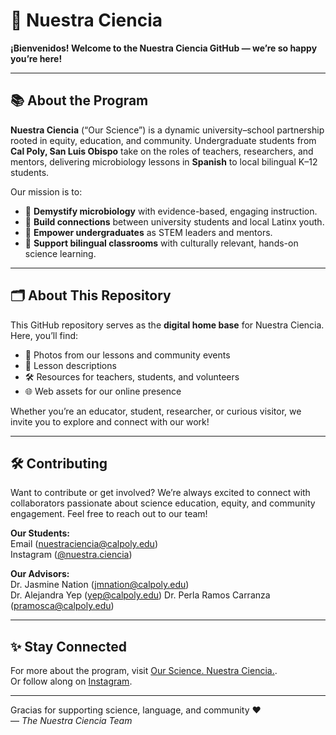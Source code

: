 # 🌱 Nuestra Ciencia

**¡Bienvenidos! Welcome to the Nuestra Ciencia GitHub — we’re so happy you’re here!**

---

## 📚 About the Program

**Nuestra Ciencia** (“Our Science”) is a dynamic university–school partnership rooted in equity, education, and community. Undergraduate students from **Cal Poly, San Luis Obispo** take on the roles of teachers, researchers, and mentors, delivering microbiology lessons in **Spanish** to local bilingual K–12 students.

Our mission is to:

- 🧫 **Demystify microbiology** with evidence-based, engaging instruction.
- 🤝 **Build connections** between university students and local Latinx youth.
- 🌟 **Empower undergraduates** as STEM leaders and mentors.
- 🏫 **Support bilingual classrooms** with culturally relevant, hands-on science learning.

---

## 🗂️ About This Repository

This GitHub repository serves as the **digital home base** for Nuestra Ciencia. Here, you’ll find:

- 📸 Photos from our lessons and community events  
- 🧪 Lesson descriptions  
- 🛠️ Resources for teachers, students, and volunteers  
- 🌐 Web assets for our online presence  

Whether you’re an educator, student, researcher, or curious visitor, we invite you to explore and connect with our work!

---

## 🛠️ Contributing

Want to contribute or get involved? We’re always excited to connect with collaborators passionate about science education, equity, and community engagement. Feel free to reach out to our team!

**Our Students:** <br>
Email (nuestraciencia@calpoly.edu) <br>
Instagram ([@nuestra.ciencia](https://instagram.com/nuestra.ciencia))

**Our Advisors:** <br>
Dr. Jasmine Nation (jmnation@calpoly.edu) <br>
Dr. Alejandra Yep (yep@calpoly.edu)
Dr. Perla Ramos Carranza (pramosca@calpoly.edu)

---

## ✨ Stay Connected

For more about the program, visit [Our Science. Nuestra Ciencia.](https://cosam.calpoly.edu/research-magazine/2024/nuestra-ciencia).  
Or follow along on [Instagram](https://instagram.com/nuestra.ciencia).

---

Gracias for supporting science, language, and community ❤️  
— *The Nuestra Ciencia Team*
